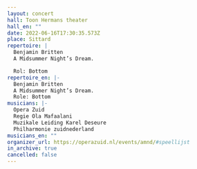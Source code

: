 ```yaml
---
layout: concert
hall: Toon Hermans theater
hall_en: ""
date: 2022-06-16T17:30:35.573Z
place: Sittard
repertoire: |
  Benjamin Britten
  A Midsummer Night’s Dream.

  Rol: Bottom
repertoire_en: |-
  Benjamin Britten
  A Midsummer Night’s Dream.
  Role: Bottom
musicians: |-
  Opera Zuid
  Regie Ola Mafaalani
  Muzikale Leiding Karel Deseure
  Philharmonie zuidnederland 
musicians_en: ""
organizer_url: https://operazuid.nl/events/amnd/#speellijst
in_archive: true
cancelled: false
---
```

